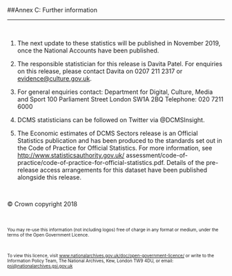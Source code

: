 ##Annex C: Further information
***

&nbsp;

1. The next update to these statistics will be published in November 2019, once the National Accounts have been published.    

2.	The responsible statistician for this release is Davita Patel. For enquiries on this release, please contact Davita on 0207 211 2317 or evidence@culture.gov.uk.

3. For general enquiries contact:
Department for Digital, Culture, Media and Sport
100 Parliament Street
London
SW1A 2BQ
	Telephone: 020 7211 6000

4. DCMS statisticians can be followed on Twitter via @DCMSInsight.

1. The Economic estimates of DCMS Sectors release is an Official Statistics publication and has been produced to the standards set out in the Code of Practice for Official Statistics. For more information, see http://www.statisticsauthority.gov.uk/ assessment/code-of-practice/code-of-practice-for-official-statistics.pdf.  Details of the pre-release access arrangements for this dataset have been published alongside this release.

&nbsp;

© Crown copyright 2018

&nbsp;

<font size="-4">
You may re-use this information (not including logos) free of charge in any format or medium, under the terms of the Open Government Licence.

&nbsp;

To view this licence, visit www.nationalarchives.gov.uk/doc/open-government-licence/ or write to the Information Policy Team, The National Archives, Kew, London TW9 4DU, or email: psi@nationalarchives.gsi.gov.uk </font>
